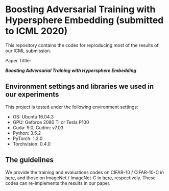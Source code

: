 # Boosting Adversarial Training with Hypersphere Embedding (submitted to ICML 2020)

This repository contains the codes for reproducing most of the results of our ICML submission.

Paper Tittle:

***Boosting Adversarial Training with Hypersphere Embedding***

## Environment settings and libraries we used in our experiments

This project is tested under the following environment settings:
- OS: Ubuntu 16.04.3
- GPU: Geforce 2080 Ti or Tesla P100
- Cuda: 9.0, Cudnn: v7.03
- Python: 3.5.2
- PyTorch: 1.2.0
- Torchvision: 0.4.0

## The guidelines

We provide the training and evaluations codes on CIFAR-10 / CIFAR-10-C in [here](https://github.com/ShawnXYang/Hypersphere-Embedding-Defense/tree/master/CIFAR-10), and those on ImageNet / ImageNet-C in [here](https://github.com/ShawnXYang/Hypersphere-Embedding-Defense/tree/master/ImageNet), respectively. These codes can re-implements the results in our paper.
